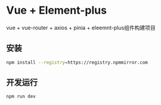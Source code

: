 # Vue + Element-plus
vue + vue-router + axios + pinia + eleemnt-plus组件构建项目

## 安装
```bash
npm install --registry=https://registry.npmmirror.com
```

## 开发运行
```bash
npm run dev
```
